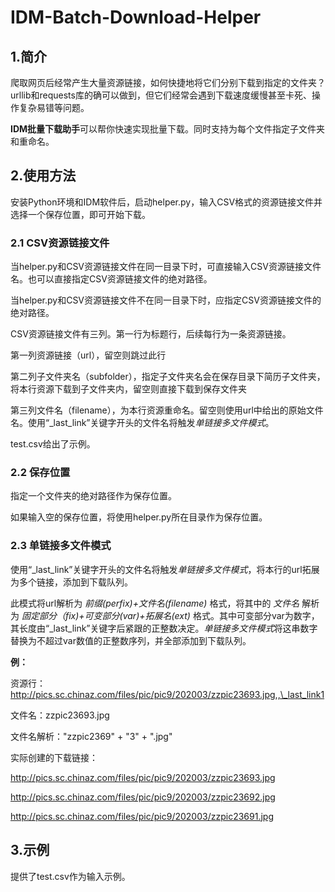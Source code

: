 # IDM-Batch-Download-Helper

## 1.简介
爬取网页后经常产生大量资源链接，如何快捷地将它们分别下载到指定的文件夹？urllib和requests库的确可以做到，但它们经常会遇到下载速度缓慢甚至卡死、操作复杂易错等问题。

**IDM批量下载助手**可以帮你快速实现批量下载。同时支持为每个文件指定子文件夹和重命名。

## 2.使用方法
安装Python环境和IDM软件后，启动helper.py，输入CSV格式的资源链接文件并选择一个保存位置，即可开始下载。

### 2.1 CSV资源链接文件
当helper.py和CSV资源链接文件在同一目录下时，可直接输入CSV资源链接文件名。也可以直接指定CSV资源链接文件的绝对路径。

当helper.py和CSV资源链接文件不在同一目录下时，应指定CSV资源链接文件的绝对路径。


CSV资源链接文件有三列。第一行为标题行，后续每行为一条资源链接。

第一列资源链接（url），留空则跳过此行

第二列子文件夹名（subfolder），指定子文件夹名会在保存目录下简历子文件夹，将本行资源下载到子文件夹内，留空则直接下载到保存文件夹

第三列文件名（filename），为本行资源重命名。留空则使用url中给出的原始文件名。使用“_last_link”关键字开头的文件名将触发*单链接多文件模式*。

test.csv给出了示例。

### 2.2 保存位置
指定一个文件夹的绝对路径作为保存位置。

如果输入空的保存位置，将使用helper.py所在目录作为保存位置。

### 2.3 单链接多文件模式
使用“_last_link”关键字开头的文件名将触发*单链接多文件模式*，将本行的url拓展为多个链接，添加到下载队列。

此模式将url解析为 *前缀(perfix)+文件名(filename)* 格式，将其中的 *文件名* 解析为 *固定部分（fix)+可变部分(var)+拓展名(ext)* 格式。其中可变部分var为数字，其长度由“_last_link”关键字后紧跟的正整数决定。*单链接多文件模式*将这串数字替换为不超过var数值的正整数序列，并全部添加到下载队列。

**例：**

资源行：http://pics.sc.chinaz.com/files/pic/pic9/202003/zzpic23693.jpg,,\_last_link1

文件名：zzpic23693.jpg

文件名解析："zzpic2369" + "3" + ".jpg"

实际创建的下载链接：

http://pics.sc.chinaz.com/files/pic/pic9/202003/zzpic23693.jpg

http://pics.sc.chinaz.com/files/pic/pic9/202003/zzpic23692.jpg

http://pics.sc.chinaz.com/files/pic/pic9/202003/zzpic23691.jpg

## 3.示例
提供了test.csv作为输入示例。
